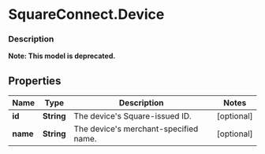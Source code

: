 # SquareConnect.Device

### Description
**Note: This model is deprecated.**



## Properties
Name | Type | Description | Notes
------------ | ------------- | ------------- | -------------
**id** | **String** | The device&#39;s Square-issued ID. | [optional] 
**name** | **String** | The device&#39;s merchant-specified name. | [optional] 


